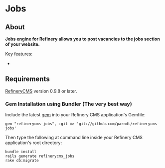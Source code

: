 # Jobs

## About

__Jobs engine for Refinery allows you to post vacancies to the jobs section of your website.__

Key features:

*

## Requirements

[RefineryCMS](http://refinerycms.com) version 0.9.8 or later.

### Gem Installation using Bundler (The very best way)

Include the latest [gem](http://rubygems.org/gems/refinerycms-news) into your Refinery CMS application's Gemfile:

    gem "refinerycms-jobs", :git => 'git://github.com/parndt/refinerycms-jobs'

Then type the following at command line inside your Refinery CMS application's root directory:

    bundle install
    rails generate refinerycms_jobs
    rake db:migrate
